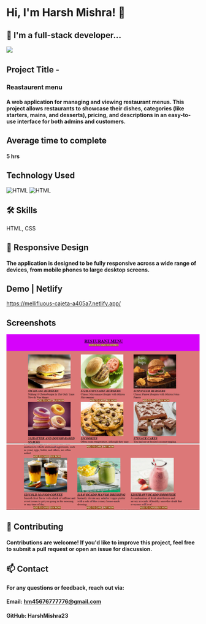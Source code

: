 # Hi, I'm Harsh Mishra! 👋


## 🚀 I'm a full-stack developer...
<img src="https://user-images.githubusercontent.com/73097560/115834477-dbab4500-a447-11eb-908a-139a6edaec5c.gif">

## Project Title - 
### Reastaurent menu


#### A web application for managing and viewing restaurant menus. This project allows restaurants to showcase their dishes, categories (like starters, mains, and desserts), pricing, and descriptions in an easy-to-use interface for both admins and customers.

## Average time to complete
#### 5 hrs


## Technology Used



![HTML](https://img.shields.io/badge/FirstTech-HTML-blue)
![HTML](https://img.shields.io/badge/SecondTech-CSS-black)

## 🛠 Skills
HTML, CSS

## 📱 Responsive Design


#### The application is designed to be fully responsive across a wide range of devices, from mobile phones to large desktop screens.

## Demo | Netlify
https://mellifluous-cajeta-a405a7.netlify.app/

## Screenshots
![alt](./Image//image.png)
![alt](./Image/image%20copy.png)

## 🤝 Contributing

#### Contributions are welcome! If you'd like to improve this project, feel free to submit a pull request or open an issue for discussion.



## 📫 Contact
#### For any questions or feedback, reach out via:

#### **Email:** hm45676777776@gmail.com
#### **GitHub:** HarshMishra23

